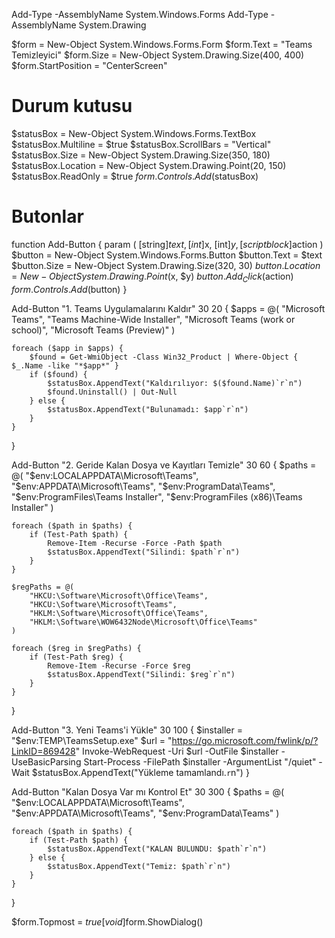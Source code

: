 Add-Type -AssemblyName System.Windows.Forms
Add-Type -AssemblyName System.Drawing

$form = New-Object System.Windows.Forms.Form
$form.Text = "Teams Temizleyici"
$form.Size = New-Object System.Drawing.Size(400, 400)
$form.StartPosition = "CenterScreen"

# Durum kutusu
$statusBox = New-Object System.Windows.Forms.TextBox
$statusBox.Multiline = $true
$statusBox.ScrollBars = "Vertical"
$statusBox.Size = New-Object System.Drawing.Size(350, 180)
$statusBox.Location = New-Object System.Drawing.Point(20, 150)
$statusBox.ReadOnly = $true
$form.Controls.Add($statusBox)

# Butonlar
function Add-Button {
    param (
        [string]$text,
        [int]$x,
        [int]$y,
        [scriptblock]$action
    )
    $button = New-Object System.Windows.Forms.Button
    $button.Text = $text
    $button.Size = New-Object System.Drawing.Size(320, 30)
    $button.Location = New-Object System.Drawing.Point($x, $y)
    $button.Add_Click($action)
    $form.Controls.Add($button)
}

Add-Button "1. Teams Uygulamalarını Kaldır" 30 20 {
    $apps = @(
        "Microsoft Teams",
        "Teams Machine-Wide Installer",
        "Microsoft Teams (work or school)",
        "Microsoft Teams (Preview)"
    )

    foreach ($app in $apps) {
        $found = Get-WmiObject -Class Win32_Product | Where-Object { $_.Name -like "*$app*" }
        if ($found) {
            $statusBox.AppendText("Kaldırılıyor: $($found.Name)`r`n")
            $found.Uninstall() | Out-Null
        } else {
            $statusBox.AppendText("Bulunamadı: $app`r`n")
        }
    }
}

Add-Button "2. Geride Kalan Dosya ve Kayıtları Temizle" 30 60 {
    $paths = @(
        "$env:LOCALAPPDATA\Microsoft\Teams",
        "$env:APPDATA\Microsoft\Teams",
        "$env:ProgramData\Teams",
        "$env:ProgramFiles\Teams Installer",
        "$env:ProgramFiles (x86)\Teams Installer"
    )

    foreach ($path in $paths) {
        if (Test-Path $path) {
            Remove-Item -Recurse -Force -Path $path
            $statusBox.AppendText("Silindi: $path`r`n")
        }
    }

    $regPaths = @(
        "HKCU:\Software\Microsoft\Office\Teams",
        "HKCU:\Software\Microsoft\Teams",
        "HKLM:\Software\Microsoft\Office\Teams",
        "HKLM:\Software\WOW6432Node\Microsoft\Office\Teams"
    )

    foreach ($reg in $regPaths) {
        if (Test-Path $reg) {
            Remove-Item -Recurse -Force $reg
            $statusBox.AppendText("Silindi: $reg`r`n")
        }
    }
}

Add-Button "3. Yeni Teams'i Yükle" 30 100 {
    $installer = "$env:TEMP\TeamsSetup.exe"
    $url = "https://go.microsoft.com/fwlink/p/?LinkID=869428"
    Invoke-WebRequest -Uri $url -OutFile $installer -UseBasicParsing
    Start-Process -FilePath $installer -ArgumentList "/quiet" -Wait
    $statusBox.AppendText("Yükleme tamamlandı.`r`n")
}

Add-Button "Kalan Dosya Var mı Kontrol Et" 30 300 {
    $paths = @(
        "$env:LOCALAPPDATA\Microsoft\Teams",
        "$env:APPDATA\Microsoft\Teams",
        "$env:ProgramData\Teams"
    )

    foreach ($path in $paths) {
        if (Test-Path $path) {
            $statusBox.AppendText("KALAN BULUNDU: $path`r`n")
        } else {
            $statusBox.AppendText("Temiz: $path`r`n")
        }
    }
}

$form.Topmost = $true
[void]$form.ShowDialog()
